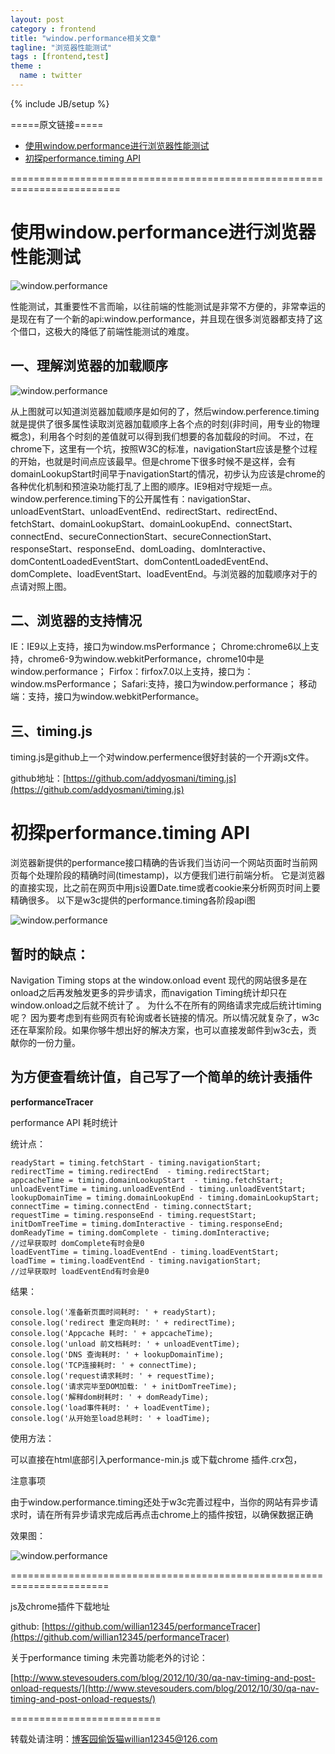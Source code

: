 ```yaml
---
layout: post
category : frontend
title: "window.performance相关文章"
tagline: "浏览器性能测试"
tags : [frontend,test]
theme :
  name : twitter
---
```

{% include JB/setup %}

=====原文链接=====

- [使用window.performance进行浏览器性能测试](http://www.wtoutiao.com/p/S47Kcn.html)
- [初探performance.timing API](http://www.th7.cn/web/html-css/201311/14802.shtml)

=========================================================================

# 使用window.performance进行浏览器性能测试

![window.performance](/assets/images/frontend/window.performance.jpg)

性能测试，其重要性不言而喻，以往前端的性能测试是非常不方便的，非常幸运的是现在有了一个新的api:window.performance，并且现在很多浏览器都支持了这个借口，这极大的降低了前端性能测试的难度。

## 一、理解浏览器的加载顺序

![window.performance](/assets/images/frontend/window.performance2.jpg)

从上图就可以知道浏览器加载顺序是如何的了，然后window.perference.timing就是提供了很多属性读取浏览器加载顺序上各个点的时刻(非时间，用专业的物理概念)，利用各个时刻的差值就可以得到我们想要的各加载段的时间。
不过，在chrome下，这里有一个坑，按照W3C的标准，navigationStart应该是整个过程的开始，也就是时间点应该最早。但是chrome下很多时候不是这样，会有domainLookupStart时间早于navigationStart的情况，初步认为应该是chrome的各种优化机制和预渲染功能打乱了上图的顺序。IE9相对守规矩一点。
window.perference.timing下的公开属性有：navigationStar、unloadEventStart、unloadEventEnd、redirectStart、redirectEnd、fetchStart、domainLookupStart、domainLookupEnd、connectStart、connectEnd、secureConnectionStart、secureConnectionStart、responseStart、responseEnd、domLoading、domInteractive、domContentLoadedEventStart、domContentLoadedEventEnd、domComplete、loadEventStart、loadEventEnd。与浏览器的加载顺序对于的点请对照上图。

## 二、浏览器的支持情况

IE：IE9以上支持，接口为window.msPerformance；
Chrome:chrome6以上支持，chrome6-9为window.webkitPerformance，chrome10中是window.performance；
Firfox：firfox7.0以上支持，接口为：window.msPerformance；
Safari:支持，接口为window.performance；
移动端：支持，接口为window.webkitPerformance。

## 三、timing.js

timing.js是github上一个对window.perfermence很好封装的一个开源js文件。

github地址：[https://github.com/addyosmani/timing.js](https://github.com/addyosmani/timing.js)

# 初探performance.timing API

浏览器新提供的performance接口精确的告诉我们当访问一个网站页面时当前网页每个处理阶段的精确时间(timestamp)，以方便我们进行前端分析。
它是浏览器的直接实现，比之前在网页中用js设置Date.time或者cookie来分析网页时间上要精确很多。
以下是w3c提供的performance.timing各阶段api图


![window.performance](/assets/images/frontend/window.performance2.jpg)

## 暂时的缺点：
 
Navigation Timing stops at the window.onload event
现代的网站很多是在onload之后再发触发更多的异步请求，而navigation Timing统计却只在window.onload之后就不统计了 。
为什么不在所有的网络请求完成后统计timing呢？
因为要考虑到有些网页有轮询或者长链接的情况。所以情况就复杂了，w3c还在草案阶段。如果你够牛想出好的解决方案，也可以直接发邮件到w3c去，贡献你的一份力量。

##  为方便查看统计值，自己写了一个简单的统计表插件

**performanceTracer**

performance API 耗时统计

统计点：

    readyStart = timing.fetchStart - timing.navigationStart;
    redirectTime = timing.redirectEnd  - timing.redirectStart;
    appcacheTime = timing.domainLookupStart  - timing.fetchStart;
    unloadEventTime = timing.unloadEventEnd - timing.unloadEventStart;
    lookupDomainTime = timing.domainLookupEnd - timing.domainLookupStart;
    connectTime = timing.connectEnd - timing.connectStart;
    requestTime = timing.responseEnd - timing.requestStart;
    initDomTreeTime = timing.domInteractive - timing.responseEnd;
    domReadyTime = timing.domComplete - timing.domInteractive; 
    //过早获取时 domComplete有时会是0
    loadEventTime = timing.loadEventEnd - timing.loadEventStart;
    loadTime = timing.loadEventEnd - timing.navigationStart;
    //过早获取时 loadEventEnd有时会是0

结果：

    console.log('准备新页面时间耗时: ' + readyStart);
    console.log('redirect 重定向耗时: ' + redirectTime);
    console.log('Appcache 耗时: ' + appcacheTime);
    console.log('unload 前文档耗时: ' + unloadEventTime);
    console.log('DNS 查询耗时: ' + lookupDomainTime);
    console.log('TCP连接耗时: ' + connectTime);
    console.log('request请求耗时: ' + requestTime);
    console.log('请求完毕至DOM加载: ' + initDomTreeTime);
    console.log('解释dom树耗时: ' + domReadyTime);
    console.log('load事件耗时: ' + loadEventTime);
    console.log('从开始至load总耗时: ' + loadTime);
    
使用方法：

可以直接在html底部引入performance-min.js
或下载chrome 插件.crx包，
 
注意事项

由于window.performance.timing还处于w3c完善过程中，当你的网站有异步请求时，请在所有异步请求完成后再点击chrome上的插件按钮，以确保数据正确
 
效果图：

![window.performance](/assets/images/frontend/99fc6033ab104bfdb58e7d517733ac46.png)

=======================================================================

js及chrome插件下载地址

github: [https://github.com/willian12345/performanceTracer](https://github.com/willian12345/performanceTracer)
 
关于performance timing 未完善功能老外的讨论：

[http://www.stevesouders.com/blog/2012/10/30/qa-nav-timing-and-post-onload-requests/](http://www.stevesouders.com/blog/2012/10/30/qa-nav-timing-and-post-onload-requests/)

==========================

转载处请注明：博客园偷饭猫willian12345@126.com